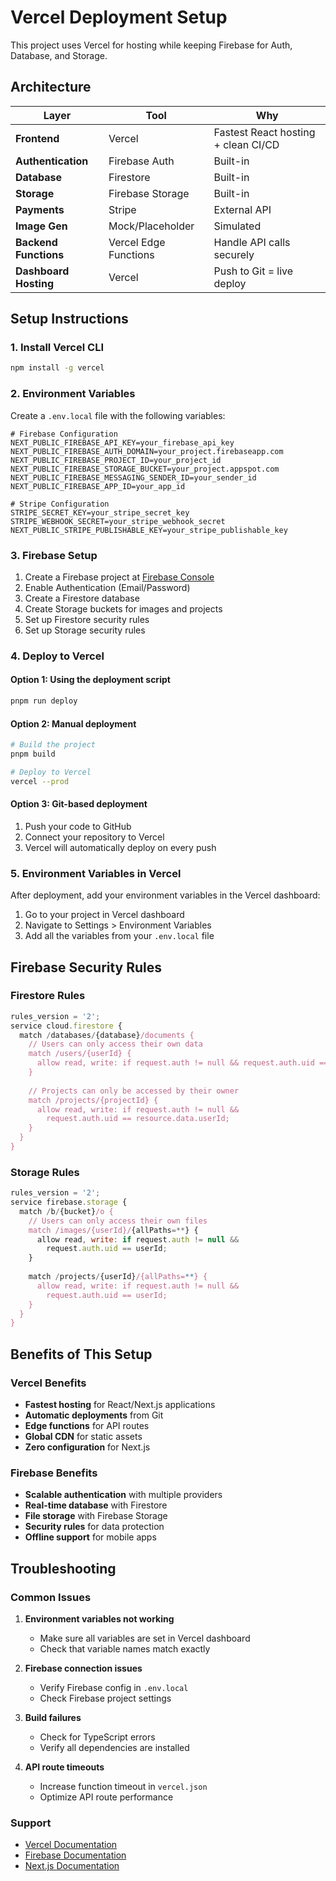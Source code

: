# Vercel Deployment Setup

This project uses Vercel for hosting while keeping Firebase for Auth, Database, and Storage.

## Architecture

| Layer | Tool | Why |
|-------|------|-----|
| **Frontend** | Vercel | Fastest React hosting + clean CI/CD |
| **Authentication** | Firebase Auth | Built-in |
| **Database** | Firestore | Built-in |
| **Storage** | Firebase Storage | Built-in |
| **Payments** | Stripe | External API |
| **Image Gen** | Mock/Placeholder | Simulated |
| **Backend Functions** | Vercel Edge Functions | Handle API calls securely |
| **Dashboard Hosting** | Vercel | Push to Git = live deploy |

## Setup Instructions

### 1. Install Vercel CLI

```bash
npm install -g vercel
```

### 2. Environment Variables

Create a `.env.local` file with the following variables:

```env
# Firebase Configuration
NEXT_PUBLIC_FIREBASE_API_KEY=your_firebase_api_key
NEXT_PUBLIC_FIREBASE_AUTH_DOMAIN=your_project.firebaseapp.com
NEXT_PUBLIC_FIREBASE_PROJECT_ID=your_project_id
NEXT_PUBLIC_FIREBASE_STORAGE_BUCKET=your_project.appspot.com
NEXT_PUBLIC_FIREBASE_MESSAGING_SENDER_ID=your_sender_id
NEXT_PUBLIC_FIREBASE_APP_ID=your_app_id

# Stripe Configuration
STRIPE_SECRET_KEY=your_stripe_secret_key
STRIPE_WEBHOOK_SECRET=your_stripe_webhook_secret
NEXT_PUBLIC_STRIPE_PUBLISHABLE_KEY=your_stripe_publishable_key
```

### 3. Firebase Setup

1. Create a Firebase project at [Firebase Console](https://console.firebase.google.com/)
2. Enable Authentication (Email/Password)
3. Create a Firestore database
4. Create Storage buckets for images and projects
5. Set up Firestore security rules
6. Set up Storage security rules

### 4. Deploy to Vercel

#### Option 1: Using the deployment script
```bash
pnpm run deploy
```

#### Option 2: Manual deployment
```bash
# Build the project
pnpm build

# Deploy to Vercel
vercel --prod
```

#### Option 3: Git-based deployment
1. Push your code to GitHub
2. Connect your repository to Vercel
3. Vercel will automatically deploy on every push

### 5. Environment Variables in Vercel

After deployment, add your environment variables in the Vercel dashboard:

1. Go to your project in Vercel dashboard
2. Navigate to Settings > Environment Variables
3. Add all the variables from your `.env.local` file

## Firebase Security Rules

### Firestore Rules

```javascript
rules_version = '2';
service cloud.firestore {
  match /databases/{database}/documents {
    // Users can only access their own data
    match /users/{userId} {
      allow read, write: if request.auth != null && request.auth.uid == userId;
    }
    
    // Projects can only be accessed by their owner
    match /projects/{projectId} {
      allow read, write: if request.auth != null && 
        request.auth.uid == resource.data.userId;
    }
  }
}
```

### Storage Rules

```javascript
rules_version = '2';
service firebase.storage {
  match /b/{bucket}/o {
    // Users can only access their own files
    match /images/{userId}/{allPaths=**} {
      allow read, write: if request.auth != null && 
        request.auth.uid == userId;
    }
    
    match /projects/{userId}/{allPaths=**} {
      allow read, write: if request.auth != null && 
        request.auth.uid == userId;
    }
  }
}
```

## Benefits of This Setup

### Vercel Benefits
- **Fastest hosting** for React/Next.js applications
- **Automatic deployments** from Git
- **Edge functions** for API routes
- **Global CDN** for static assets
- **Zero configuration** for Next.js

### Firebase Benefits
- **Scalable authentication** with multiple providers
- **Real-time database** with Firestore
- **File storage** with Firebase Storage
- **Security rules** for data protection
- **Offline support** for mobile apps

## Troubleshooting

### Common Issues

1. **Environment variables not working**
   - Make sure all variables are set in Vercel dashboard
   - Check that variable names match exactly

2. **Firebase connection issues**
   - Verify Firebase config in `.env.local`
   - Check Firebase project settings

3. **Build failures**
   - Check for TypeScript errors
   - Verify all dependencies are installed

4. **API route timeouts**
   - Increase function timeout in `vercel.json`
   - Optimize API route performance

### Support

- [Vercel Documentation](https://vercel.com/docs)
- [Firebase Documentation](https://firebase.google.com/docs)
- [Next.js Documentation](https://nextjs.org/docs) 